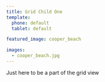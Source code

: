 ```yaml
---
title: Grid Child One
template: 
  phone: default
  tablet: default

featured_image: cooper_beach

images:
  - cooper_beach.jpg
---
```


Just here to be a part of the grid view

